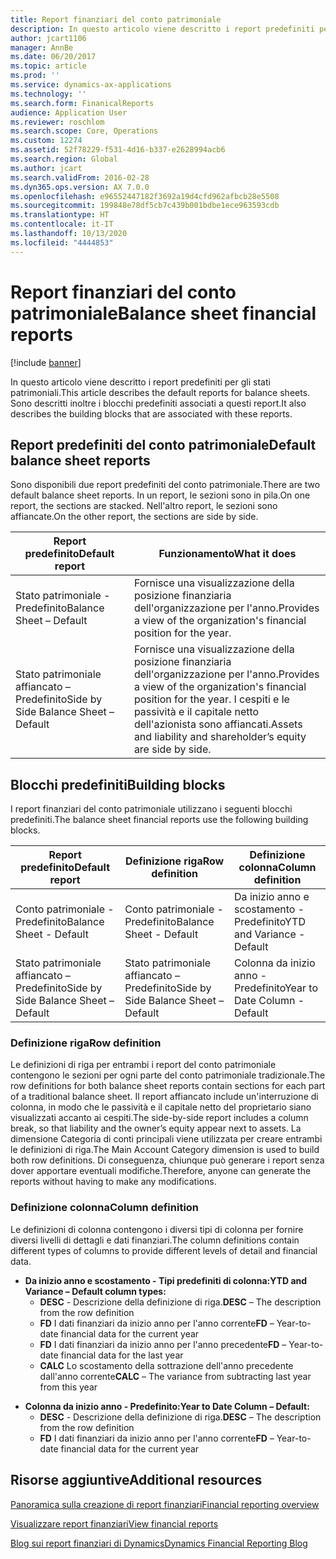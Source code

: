 ```yaml
---
title: Report finanziari del conto patrimoniale
description: In questo articolo viene descritto i report predefiniti per gli stati patrimoniali. Sono descritti inoltre i blocchi predefiniti associati a questi report.
author: jcart1106
manager: AnnBe
ms.date: 06/20/2017
ms.topic: article
ms.prod: ''
ms.service: dynamics-ax-applications
ms.technology: ''
ms.search.form: FinanicalReports
audience: Application User
ms.reviewer: roschlom
ms.search.scope: Core, Operations
ms.custom: 12274
ms.assetid: 52f78229-f531-4d16-b337-e2628994acb6
ms.search.region: Global
ms.author: jcart
ms.search.validFrom: 2016-02-28
ms.dyn365.ops.version: AX 7.0.0
ms.openlocfilehash: e96552447182f3692a19d4cfd962afbcb28e5508
ms.sourcegitcommit: 199848e78df5cb7c439b001bdbe1ece963593cdb
ms.translationtype: HT
ms.contentlocale: it-IT
ms.lasthandoff: 10/13/2020
ms.locfileid: "4444853"
---
```

# <a name="balance-sheet-financial-reports"></a><span data-ttu-id="0b745-104">Report finanziari del conto patrimoniale</span><span class="sxs-lookup"><span data-stu-id="0b745-104">Balance sheet financial reports</span></span>

[!include [banner](../includes/banner.md)]

<span data-ttu-id="0b745-105">In questo articolo viene descritto i report predefiniti per gli stati patrimoniali.</span><span class="sxs-lookup"><span data-stu-id="0b745-105">This article describes the default reports for balance sheets.</span></span> <span data-ttu-id="0b745-106">Sono descritti inoltre i blocchi predefiniti associati a questi report.</span><span class="sxs-lookup"><span data-stu-id="0b745-106">It also describes the building blocks that are associated with these reports.</span></span> 

<a name="default-balance-sheet-reports"></a><span data-ttu-id="0b745-107">Report predefiniti del conto patrimoniale</span><span class="sxs-lookup"><span data-stu-id="0b745-107">Default balance sheet reports</span></span>
-----------------------------

<span data-ttu-id="0b745-108">Sono disponibili due report predefiniti del conto patrimoniale.</span><span class="sxs-lookup"><span data-stu-id="0b745-108">There are two default balance sheet reports.</span></span> <span data-ttu-id="0b745-109">In un report, le sezioni sono in pila.</span><span class="sxs-lookup"><span data-stu-id="0b745-109">On one report, the sections are stacked.</span></span> <span data-ttu-id="0b745-110">Nell'altro report, le sezioni sono affiancate.</span><span class="sxs-lookup"><span data-stu-id="0b745-110">On the other report, the sections are side by side.</span></span>

| <span data-ttu-id="0b745-111">Report predefinito</span><span class="sxs-lookup"><span data-stu-id="0b745-111">Default report</span></span>                       | <span data-ttu-id="0b745-112">Funzionamento</span><span class="sxs-lookup"><span data-stu-id="0b745-112">What it does</span></span>                                                                                                                           |
|--------------------------------------|----------------------------------------------------------------------------------------------------------------------------------------|
| <span data-ttu-id="0b745-113">Stato patrimoniale - Predefinito</span><span class="sxs-lookup"><span data-stu-id="0b745-113">Balance Sheet – Default</span></span>              | <span data-ttu-id="0b745-114">Fornisce una visualizzazione della posizione finanziaria dell'organizzazione per l'anno.</span><span class="sxs-lookup"><span data-stu-id="0b745-114">Provides a view of the organization's financial position for the year.</span></span>                                                                 |
| <span data-ttu-id="0b745-115">Stato patrimoniale affiancato – Predefinito</span><span class="sxs-lookup"><span data-stu-id="0b745-115">Side by Side Balance Sheet – Default</span></span> | <span data-ttu-id="0b745-116">Fornisce una visualizzazione della posizione finanziaria dell'organizzazione per l'anno.</span><span class="sxs-lookup"><span data-stu-id="0b745-116">Provides a view of the organization's financial position for the year.</span></span> <span data-ttu-id="0b745-117">I cespiti e le passività e il capitale netto dell'azionista sono affiancati.</span><span class="sxs-lookup"><span data-stu-id="0b745-117">Assets and liability and shareholder’s equity are side by side.</span></span> |

## <a name="building-blocks"></a><span data-ttu-id="0b745-118">Blocchi predefiniti</span><span class="sxs-lookup"><span data-stu-id="0b745-118">Building blocks</span></span>
<span data-ttu-id="0b745-119">I report finanziari del conto patrimoniale utilizzano i seguenti blocchi predefiniti.</span><span class="sxs-lookup"><span data-stu-id="0b745-119">The balance sheet financial reports use the following building blocks.</span></span>

| <span data-ttu-id="0b745-120">Report predefinito</span><span class="sxs-lookup"><span data-stu-id="0b745-120">Default report</span></span>                       | <span data-ttu-id="0b745-121">Definizione riga</span><span class="sxs-lookup"><span data-stu-id="0b745-121">Row definition</span></span>                       | <span data-ttu-id="0b745-122">Definizione colonna</span><span class="sxs-lookup"><span data-stu-id="0b745-122">Column definition</span></span>             |
|--------------------------------------|--------------------------------------|-------------------------------|
| <span data-ttu-id="0b745-123">Conto patrimoniale - Predefinito</span><span class="sxs-lookup"><span data-stu-id="0b745-123">Balance Sheet - Default</span></span>              | <span data-ttu-id="0b745-124">Conto patrimoniale - Predefinito</span><span class="sxs-lookup"><span data-stu-id="0b745-124">Balance Sheet - Default</span></span>              | <span data-ttu-id="0b745-125">Da inizio anno e scostamento - Predefinito</span><span class="sxs-lookup"><span data-stu-id="0b745-125">YTD and Variance - Default</span></span>    |
| <span data-ttu-id="0b745-126">Stato patrimoniale affiancato – Predefinito</span><span class="sxs-lookup"><span data-stu-id="0b745-126">Side by Side Balance Sheet – Default</span></span> | <span data-ttu-id="0b745-127">Stato patrimoniale affiancato – Predefinito</span><span class="sxs-lookup"><span data-stu-id="0b745-127">Side by Side Balance Sheet – Default</span></span> | <span data-ttu-id="0b745-128">Colonna da inizio anno - Predefinito</span><span class="sxs-lookup"><span data-stu-id="0b745-128">Year to Date Column - Default</span></span> |

### <a name="row-definition"></a><span data-ttu-id="0b745-129">Definizione riga</span><span class="sxs-lookup"><span data-stu-id="0b745-129">Row definition</span></span>

<span data-ttu-id="0b745-130">Le definizioni di riga per entrambi i report del conto patrimoniale contengono le sezioni per ogni parte del conto patrimoniale tradizionale.</span><span class="sxs-lookup"><span data-stu-id="0b745-130">The row definitions for both balance sheet reports contain sections for each part of a traditional balance sheet.</span></span> <span data-ttu-id="0b745-131">Il report affiancato include un'interruzione di colonna, in modo che le passività e il capitale netto del proprietario siano visualizzati accanto ai cespiti.</span><span class="sxs-lookup"><span data-stu-id="0b745-131">The side-by-side report includes a column break, so that liability and the owner’s equity appear next to assets.</span></span> <span data-ttu-id="0b745-132">La dimensione Categoria di conti principali viene utilizzata per creare entrambi le definizioni di riga.</span><span class="sxs-lookup"><span data-stu-id="0b745-132">The Main Account Category dimension is used to build both row definitions.</span></span> <span data-ttu-id="0b745-133">Di conseguenza, chiunque può generare i report senza dover apportare eventuali modifiche.</span><span class="sxs-lookup"><span data-stu-id="0b745-133">Therefore, anyone can generate the reports without having to make any modifications.</span></span>

### <a name="column-definition"></a><span data-ttu-id="0b745-134">Definizione colonna</span><span class="sxs-lookup"><span data-stu-id="0b745-134">Column definition</span></span>

<span data-ttu-id="0b745-135">Le definizioni di colonna contengono i diversi tipi di colonna per fornire diversi livelli di dettagli e dati finanziari.</span><span class="sxs-lookup"><span data-stu-id="0b745-135">The column definitions contain different types of columns to provide different levels of detail and financial data.</span></span>

-   <span data-ttu-id="0b745-136">**Da inizio anno e scostamento - Tipi predefiniti di colonna:**</span><span class="sxs-lookup"><span data-stu-id="0b745-136">**YTD and Variance – Default column types:**</span></span>
    -   <span data-ttu-id="0b745-137">**DESC** - Descrizione della definizione di riga.</span><span class="sxs-lookup"><span data-stu-id="0b745-137">**DESC** – The description from the row definition</span></span>
    -   <span data-ttu-id="0b745-138">**FD** I dati finanziari da inizio anno per l'anno corrente</span><span class="sxs-lookup"><span data-stu-id="0b745-138">**FD** – Year-to-date financial data for the current year</span></span>
    -   <span data-ttu-id="0b745-139">**FD** I dati finanziari da inizio anno per l'anno precedente</span><span class="sxs-lookup"><span data-stu-id="0b745-139">**FD** – Year-to-date financial data for the last year</span></span>
    -   <span data-ttu-id="0b745-140">**CALC** Lo scostamento della sottrazione dell'anno precedente dall'anno corrente</span><span class="sxs-lookup"><span data-stu-id="0b745-140">**CALC** – The variance from subtracting last year from this year</span></span>

<!-- -->

-   <span data-ttu-id="0b745-141">**Colonna da inizio anno - Predefinito:**</span><span class="sxs-lookup"><span data-stu-id="0b745-141">**Year to Date Column – Default:**</span></span>
    -   <span data-ttu-id="0b745-142">**DESC** - Descrizione della definizione di riga.</span><span class="sxs-lookup"><span data-stu-id="0b745-142">**DESC** – The description from the row definition</span></span>
    -   <span data-ttu-id="0b745-143">**FD** I dati finanziari da inizio anno per l'anno corrente</span><span class="sxs-lookup"><span data-stu-id="0b745-143">**FD** – Year-to-date financial data for the current year</span></span>



<a name="additional-resources"></a><span data-ttu-id="0b745-144">Risorse aggiuntive</span><span class="sxs-lookup"><span data-stu-id="0b745-144">Additional resources</span></span>
--------

[<span data-ttu-id="0b745-145">Panoramica sulla creazione di report finanziari</span><span class="sxs-lookup"><span data-stu-id="0b745-145">Financial reporting overview</span></span>](financial-reporting-getting-started.md)

[<span data-ttu-id="0b745-146">Visualizzare report finanziari</span><span class="sxs-lookup"><span data-stu-id="0b745-146">View financial reports</span></span>](view-financial-reports.md)

[<span data-ttu-id="0b745-147">Blog sui report finanziari di Dynamics</span><span class="sxs-lookup"><span data-stu-id="0b745-147">Dynamics Financial Reporting Blog</span></span>](https://blogs.msdn.com/b/dynamics_financial_reporting/)



